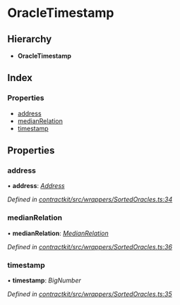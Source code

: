 # OracleTimestamp

## Hierarchy

* **OracleTimestamp**

## Index

### Properties

* [address]()
* [medianRelation]()
* [timestamp]()

## Properties

### address

• **address**: [_Address_](_base_.md#address)

_Defined in_ [_contractkit/src/wrappers/SortedOracles.ts:34_](https://github.com/celo-org/celo-monorepo/blob/master/packages/contractkit/src/wrappers/SortedOracles.ts#L34)

### medianRelation

• **medianRelation**: [_MedianRelation_]()

_Defined in_ [_contractkit/src/wrappers/SortedOracles.ts:36_](https://github.com/celo-org/celo-monorepo/blob/master/packages/contractkit/src/wrappers/SortedOracles.ts#L36)

### timestamp

• **timestamp**: _BigNumber_

_Defined in_ [_contractkit/src/wrappers/SortedOracles.ts:35_](https://github.com/celo-org/celo-monorepo/blob/master/packages/contractkit/src/wrappers/SortedOracles.ts#L35)

